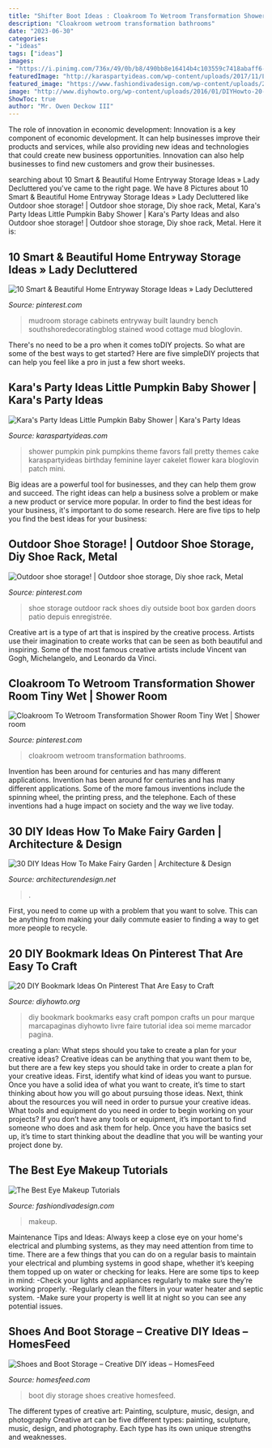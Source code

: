 ```yaml
---
title: "Shifter Boot Ideas : Cloakroom To Wetroom Transformation Shower Room Tiny Wet"
description: "Cloakroom wetroom transformation bathrooms"
date: "2023-06-30"
categories:
- "ideas"
tags: ["ideas"]
images:
- "https://i.pinimg.com/736x/49/0b/b8/490bb8e16414b4c103559c7418abaff6--outdoor-shoe-storage-garden.jpg"
featuredImage: "http://karaspartyideas.com/wp-content/uploads/2017/11/Little-Pumpkin-Baby-Shower-via-Karas-Party-Ideas-KarasPartyIdeas.com33.jpg"
featured_image: "https://www.fashiondivadesign.com/wp-content/uploads/2013/09/Best-Eye-Makeup-Tutorials-23-513x960.jpg"
image: "http://www.diyhowto.org/wp-content/uploads/2016/01/DIYHowto-20-DIY-Bookmark-Ideas-On-Pinterest-That-Are-Easy-to-Craft14-600x1024.jpg"
ShowToc: true
author: "Mr. Owen Deckow III"
---
```



The role of innovation in economic development:
Innovation is a key component of economic development. It can help businesses improve their products and services, while also providing new ideas and technologies that could create new business opportunities. Innovation can also help businesses to find new customers and grow their businesses.

	

		
searching about 10 Smart &amp; Beautiful Home Entryway Storage Ideas » Lady Decluttered you've came to the right page. We have 8 Pictures about 10 Smart &amp; Beautiful Home Entryway Storage Ideas » Lady Decluttered like Outdoor shoe storage! | Outdoor shoe storage, Diy shoe rack, Metal, Kara&#039;s Party Ideas Little Pumpkin Baby Shower | Kara&#039;s Party Ideas and also Outdoor shoe storage! | Outdoor shoe storage, Diy shoe rack, Metal. Here it is:
		
    
## 10 Smart &amp; Beautiful Home Entryway Storage Ideas » Lady Decluttered

<img loading=lazy src="https://i.pinimg.com/736x/97/48/cb/9748cb559875eb819b2380f6ef113a19.jpg" onerror="this.onerror=null;this.src='https://tse4.mm.bing.net/th?id=OIP.SMUorKvyrgHeNMThMtrODwHaLH&amp;pid=15.1';" alt="10 Smart &amp; Beautiful Home Entryway Storage Ideas » Lady Decluttered">

_Source: pinterest.com_

>mudroom storage cabinets entryway built laundry bench southshoredecoratingblog stained wood cottage mud bloglovin. 

	

There's no need to be a pro when it comes toDIY projects. So what are some of the best ways to get started? Here are five simpleDIY projects that can help you feel like a pro in just a few short weeks.

    
## Kara&#039;s Party Ideas Little Pumpkin Baby Shower | Kara&#039;s Party Ideas

<img loading=lazy src="http://karaspartyideas.com/wp-content/uploads/2017/11/Little-Pumpkin-Baby-Shower-via-Karas-Party-Ideas-KarasPartyIdeas.com33.jpg" onerror="this.onerror=null;this.src='https://tse4.mm.bing.net/th?id=OIP.txpu87Y1BIc7hmRumGu_OwHaLG&amp;pid=15.1';" alt="Kara&#039;s Party Ideas Little Pumpkin Baby Shower | Kara&#039;s Party Ideas">

_Source: karaspartyideas.com_

>shower pumpkin pink pumpkins theme favors fall pretty themes cake karaspartyideas birthday feminine layer cakelet flower kara bloglovin patch mini. 

	

Big ideas are a powerful tool for businesses, and they can help them grow and succeed. The right ideas can help a business solve a problem or make a new product or service more popular. In order to find the best ideas for your business, it's important to do some research. Here are five tips to help you find the best ideas for your business:

    
## Outdoor Shoe Storage! | Outdoor Shoe Storage, Diy Shoe Rack, Metal

<img loading=lazy src="https://i.pinimg.com/736x/49/0b/b8/490bb8e16414b4c103559c7418abaff6--outdoor-shoe-storage-garden.jpg" onerror="this.onerror=null;this.src='https://tse4.mm.bing.net/th?id=OIP.6lJ_PsL1oNvyIxA4gKR0bQHaJ3&amp;pid=15.1';" alt="Outdoor shoe storage! | Outdoor shoe storage, Diy shoe rack, Metal">

_Source: pinterest.com_

>shoe storage outdoor rack shoes diy outside boot box garden doors patio depuis enregistrée. 

	

Creative art is a type of art that is inspired by the creative process. Artists use their imagination to create works that can be seen as both beautiful and inspiring. Some of the most famous creative artists include Vincent van Gogh, Michelangelo, and Leonardo da Vinci.

    
## Cloakroom To Wetroom Transformation Shower Room Tiny Wet | Shower Room

<img loading=lazy src="https://i.pinimg.com/736x/a3/59/5c/a3595cf6c8455b64b0314868616efcee.jpg" onerror="this.onerror=null;this.src='https://tse2.mm.bing.net/th?id=OIP.-W3cChaov1gRwxvHzdPcWgHaJ3&amp;pid=15.1';" alt="Cloakroom To Wetroom Transformation Shower Room Tiny Wet | Shower room">

_Source: pinterest.com_

>cloakroom wetroom transformation bathrooms. 

	

Invention has been around for centuries and has many different applications.
Invention has been around for centuries and has many different applications. Some of the more famous inventions include the spinning wheel, the printing press, and the telephone. Each of these inventions had a huge impact on society and the way we live today.

    
## 30 DIY Ideas How To Make Fairy Garden | Architecture &amp; Design

<img loading=lazy src="https://cdn.architecturendesign.net/wp-content/uploads/2015/12/AD-DIY-Ideas-How-To-Make-Fairy-Garden-19.png" onerror="this.onerror=null;this.src='https://tse1.mm.bing.net/th?id=OIP.frF_FDonHlt1AnEiAc7tMgHaJ9&amp;pid=15.1';" alt="30 DIY Ideas How To Make Fairy Garden | Architecture &amp; Design">

_Source: architecturendesign.net_

>. 

	

First, you need to come up with a problem that you want to solve. This can be anything from making your daily commute easier to finding a way to get more people to recycle.

    
## 20 DIY Bookmark Ideas On Pinterest That Are Easy To Craft

<img loading=lazy src="http://www.diyhowto.org/wp-content/uploads/2016/01/DIYHowto-20-DIY-Bookmark-Ideas-On-Pinterest-That-Are-Easy-to-Craft14-600x1024.jpg" onerror="this.onerror=null;this.src='https://tse3.mm.bing.net/th?id=OIP.i57s3wbRw06RlWuHespxSAHaMo&amp;pid=15.1';" alt="20 DIY Bookmark Ideas On Pinterest That Are Easy to Craft">

_Source: diyhowto.org_

>diy bookmark bookmarks easy craft pompon crafts un pour marque marcapaginas diyhowto livre faire tutorial idea soi meme marcador pagina. 

	

creating a plan: What steps should you take to create a plan for your creative ideas?
Creative ideas can be anything that you want them to be, but there are a few key steps you should take in order to create a plan for your creative ideas. First, identify what kind of ideas you want to pursue. Once you have a solid idea of what you want to create, it’s time to start thinking about how you will go about pursuing those ideas. 
Next, think about the resources you will need in order to pursue your creative ideas. What tools and equipment do you need in order to begin working on your projects? If you don’t have any tools or equipment, it’s important to find someone who does and ask them for help. Once you have the basics set up, it’s time to start thinking about the deadline that you will be wanting your project done by.

    
## The Best Eye Makeup Tutorials

<img loading=lazy src="https://www.fashiondivadesign.com/wp-content/uploads/2013/09/Best-Eye-Makeup-Tutorials-23-513x960.jpg" onerror="this.onerror=null;this.src='https://tse2.mm.bing.net/th?id=OIP.b8YMvZe3GHhV99TpGrDLBwHaN3&amp;pid=15.1';" alt="The Best Eye Makeup Tutorials">

_Source: fashiondivadesign.com_

>makeup. 

	

Maintenance Tips and Ideas: Always keep a close eye on your home's electrical and plumbing systems, as they may need attention from time to time.
There are a few things that you can do on a regular basis to maintain your electrical and plumbing systems in good shape, whether it’s keeping them topped up on water or checking for leaks. Here are some tips to keep in mind:
-Check your lights and appliances regularly to make sure they’re working properly.
-Regularly clean the filters in your water heater and septic system.
-Make sure your property is well lit at night so you can see any potential issues.

    
## Shoes And Boot Storage – Creative DIY Ideas – HomesFeed

<img loading=lazy src="https://homesfeed.com/wp-content/uploads/2015/10/unique-diy-pipe-shoes-and-boot-storage-idea-with-white-siding-and-hooks-and-white-color-and-area-rug-and-mud-room.jpg" onerror="this.onerror=null;this.src='https://tse3.mm.bing.net/th?id=OIP.KxVZIPu5DBtlcAtoZvctYwHaKP&amp;pid=15.1';" alt="Shoes and Boot Storage – Creative DIY ideas – HomesFeed">

_Source: homesfeed.com_

>boot diy storage shoes creative homesfeed. 

	

The different types of creative art: Painting, sculpture, music, design, and photography
Creative art can be five different types: painting, sculpture, music, design, and photography. Each type has its own unique strengths and weaknesses.

